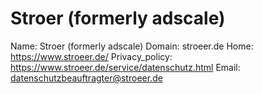 
# Stroer (formerly adscale)

Name: Stroer (formerly adscale)
Domain: stroeer.de
Home: https://www.stroeer.de/
Privacy_policy: https://www.stroeer.de/service/datenschutz.html
Email: datenschutzbeauftragter@stroeer.de
